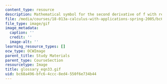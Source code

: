 ```yaml
---
content_type: resource
description: Mathematical symbol for the second derivative of f with respect to x
file: /media/courses/18-013a-calculus-with-applications-spring-2005/bc68a496bfc64ccc8ed4550f6e734b44_glossary_eqn33.gif
file_type: image/gif
image_metadata:
  caption: ''
  credit: ''
  image-alt: ''
learning_resource_types: []
ocw_type: OCWImage
parent_title: Study Materials
parent_type: CourseSection
resourcetype: Image
title: glossary_eqn33.gif
uid: bc68a496-bfc6-4ccc-8ed4-550f6e734b44
---
```

